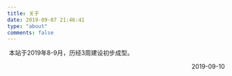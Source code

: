 ```yaml
---
title: 关于
date: 2019-09-07 21:46:41
type: "about"
comments: false
---
```


​    本站于2019年8-9月，历经3周建设初步成型。

<p align="right">2019-09-10</p>
